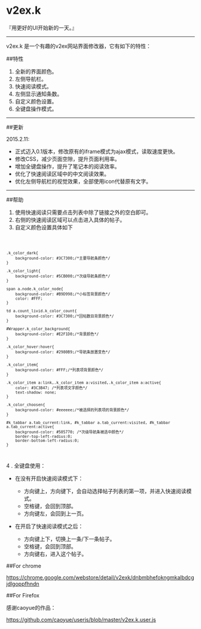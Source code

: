 v2ex.k
========

『用更好的UI开始新的一天。』


---------

v2ex.k 是一个有趣的v2ex网站界面修改器，它有如下的特性：

##特性

1. 全新的界面颜色。
2. 左侧导航栏。
3. 快速阅读模式。
4. 左侧显示通知条数。
5. 自定义颜色设置。
6. 全键盘操作模式。
----------

##更新

2015.2.11: 

+ 正式迈入0.1版本，修改原有的iframe模式为ajax模式，读取速度更快。
+ 修改CSS，减少页面空隙，提升页面利用率。
+ 增加全键盘操作，提升了笔记本的阅读效率。
+ 优化了快速阅读区域中的中文阅读效果。
+ 优化左侧导航栏的视觉效果，全部使用icon代替原有文字。

----------

##帮助

1. 使用快速阅读只需要点击列表中除了链接之外的空白即可。
2. 右侧的快速阅读区域可以点击进入具体的帖子。
3. 自定义颜色设置具体如下

<code>

    .k_color_dark{
        background-color: #3C7300;/*主要导航条颜色*/
    }
    
    .k_color_light{
        background-color: #5CB000;/*次级导航条颜色*/
    }
   
    span a.node.k_color_node{
        background-color: #B9D998;/*小标签背景颜色*/
        color: #FFF;
    }

    td a.count_livid.k_color_count{
        background-color: #3C7300;/*回帖数目背景颜色*/
    }   
    
    #Wrapper.k_color_background{
        background-color: #E2F1D0;/*背景颜色*/
    }
    
    .k_color_hover:hover{
        background-color: #2980B9;/*导航条放置变色*/
    }
    
    .k_color_item{
        background-color: #FFF;/*列表项背景颜色*/
    }
    
    .k_color_item a:link,.k_color_item a:visited,.k_color_item a:active{
        color: #3C3B47; /*列表项文字颜色*/
        text-shadow: none;
    }
    
    .k_color_choosen{
        background-color: #eeeeee;/*被选择的列表项的背景颜色*/
    }
    
    #k_tabbar a.tab_current:link, #k_tabbar a.tab_current:visited, #k_tabbar a.tab_current:active{
        background-color: #505770; /*次级导航条被选中颜色*/
        border-top-left-radius:0;
        border-bottom-left-radius:0;
    }
</code>

4 . 全键盘使用：

+ 在没有开启快速阅读模式下：
    + 方向键上，方向键下，会自动选择帖子列表的第一项，并进入快速阅读模式。
    + 空格键，会回到顶部。
    + 方向键左，会回到上一页。

+ 在开启了快速阅读模式之后：
    + 方向键上下，切换上一条/下一条帖子。
    + 空格键，会回到顶部。
    + 方向键右，进入这个帖子。
    

##For chrome

https://chrome.google.com/webstore/detail/v2exk/dnbmbhefokngmkalbdcgjdlgoppfhndn

##For Firefox

感谢caoyue的作品：

https://github.com/caoyue/userjs/blob/master/v2ex.k.user.js

